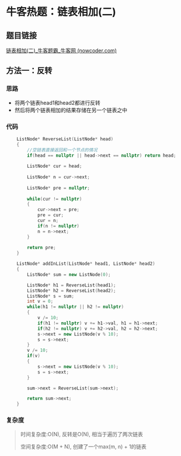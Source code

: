 # 牛客热题：链表相加(二)

## 题目链接

[链表相加(二)_牛客题霸_牛客网 (nowcoder.com)](https://www.nowcoder.com/practice/c56f6c70fb3f4849bc56e33ff2a50b6b?tpId=295&tqId=1008772&ru=/exam/oj&qru=/ta/format-top101/question-ranking&sourceUrl=%2Fexam%2Foj)

## 方法一：反转

### 思路

- 将两个链表head1和head2都进行反转
- 然后将两个链表相加的结果存储在另一个链表之中

### 代码

```cpp
    ListNode* ReverseList(ListNode* head)
    {
        //空链表直接返回和一个节点的情况
        if(head == nullptr || head->next == nullptr) return head;
         
        ListNode* cur = head;
 
        ListNode* n = cur->next;
 
        ListNode* pre = nullptr;
 
        while(cur != nullptr)
        {
            cur->next = pre;
            pre = cur;
            cur = n;
            if(n != nullptr)
            n = n->next;
        }
 
        return pre;
    }

    ListNode* addInList(ListNode* head1, ListNode* head2) 
    {
        ListNode* sum = new ListNode(0);

        ListNode* h1 = ReverseList(head1);
        ListNode* h2 = ReverseList(head2);
        ListNode* s = sum;
        int v = 0;
        while(h1 != nullptr || h2 != nullptr)
        {
            v /= 10;
            if(h1 != nullptr) v += h1->val, h1 = h1->next;
            if(h2 != nullptr) v += h2->val, h2 = h2->next;
            s->next = new ListNode(v % 10);
            s = s->next;
        }
        v /= 10;
        if(v)
        {
            s->next = new ListNode(v % 10);
            s = s->next;
        }

        sum->next = ReverseList(sum->next);

        return sum->next;
    }
```

### 复杂度

> 时间复杂度:O(N), 反转是O(N), 相当于遍历了两次链表
>
> 空间复杂度:O(M + N), 创建了一个max(m, n) + 1的链表



